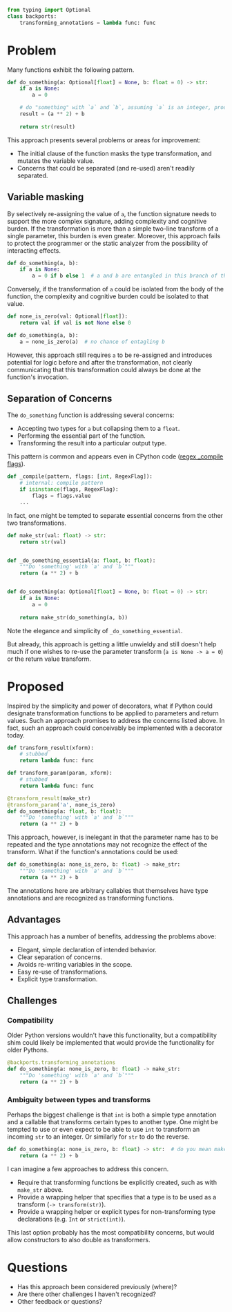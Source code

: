 ```python
from typing import Optional
class backports:
    transforming_annotations = lambda func: func
```

# Problem

Many functions exhibit the following pattern.


```python
def do_something(a: Optional[float] = None, b: float = 0) -> str:
    if a is None:
        a = 0

    # do "something" with `a` and `b`, assuming `a` is an integer, producing result
    result = (a ** 2) + b
    
    return str(result)
```

This approach presents several problems or areas for improvement:

- The initial clause of the function masks the type transformation, and mutates the variable value.
- Concerns that could be separated (and re-used) aren't readily separated.

## Variable masking

By selectively re-assigning the value of `a`, the function signature needs to support the more complex signature, adding complexity and cognitive burden. If the transformation is more than a simple two-line transform of a single parameter, this burden is even greater. Moreover, this approach fails to protect the programmer or the static analyzer from the possibility of interacting effects.


```python
def do_something(a, b):
    if a is None:
        a = 0 if b else 1  # a and b are entangled in this branch of the code
```

Conversely, if the transformation of `a` could be isolated from the body of the function, the complexity and cognitive burden could be isolated to that value.


```python
def none_is_zero(val: Optional[float]):
    return val if val is not None else 0

def do_something(a, b):
    a = none_is_zero(a)  # no chance of entagling b
```

However, this approach still requires `a` to be re-assigned and introduces potential for logic before and after the transformation, not clearly communicating that this transformation could always be done at the function's invocation.

## Separation of Concerns

The `do_something` function is addressing several concerns:

- Accepting two types for `a` but collapsing them to a `float`.
- Performing the essential part of the function.
- Transforming the result into a particular output type.

This pattern is common and appears even in CPython code ([regex _compile flags](https://github.com/python/cpython/blob/af50c84643ce21cfbdfdabbdfae6bd5e1368c542/Lib/re.py#L282-L283)).

```python
def _compile(pattern, flags: [int, RegexFlag]):
    # internal: compile pattern
    if isinstance(flags, RegexFlag):
        flags = flags.value
    ...
```

In fact, one might be tempted to separate essential concerns from the other two transformations.


```python
def make_str(val: float) -> str:
    return str(val)


def _do_something_essential(a: float, b: float):
    """Do 'something' with `a' and `b`"""
    return (a ** 2) + b


def do_something(a: Optional[float] = None, b: float = 0) -> str:
    if a is None:
        a = 0
    
    return make_str(do_something(a, b))
```

Note the elegance and simplicity of `_do_something_essential`.

But already, this approach is getting a little unwieldy and still doesn't help much if one wishes to re-use the parameter transform (`a is None -> a = 0`) or the return value transform.

# Proposed

Inspired by the simplicity and power of decorators, what if Python could designate transformation functions to be applied to parameters and return values. Such an approach promises to address the concerns listed above. In fact, such an approach could conceivably be implemented with a decorator today.


```python
def transform_result(xform):
    # stubbed
    return lambda func: func

def transform_param(param, xform):
    # stubbed
    return lambda func: func

@transform_result(make_str)
@transform_param('a', none_is_zero)
def do_something(a: float, b: float):
    """Do 'something' with `a' and `b`"""
    return (a ** 2) + b
```

This approach, however, is inelegant in that the parameter name has to be repeated and the type annotations may not recognize the effect of the transform. What if the function's annotations could be used:


```python
def do_something(a: none_is_zero, b: float) -> make_str:
    """Do 'something' with `a' and `b`"""
    return (a ** 2) + b
```

The annotations here are arbitrary callables that themselves have type annotations and are recognized as transforming functions.

## Advantages

This approach has a number of benefits, addressing the problems above:

- Elegant, simple declaration of intended behavior.
- Clear separation of concerns.
- Avoids re-writing variables in the scope.
- Easy re-use of transformations.
- Explicit type transformation.

## Challenges


### Compatibility

Older Python versions wouldn't have this functionality, but a compatibility shim could likely be implemented that would provide the functionality for older Pythons.


```python
@backports.transforming_annotations
def do_something(a: none_is_zero, b: float) -> make_str:
    """Do 'something' with `a' and `b`"""
    return (a ** 2) + b
```

### Ambiguity between types and transforms

Perhaps the biggest challenge is that `int` is both a simple type annotation and a callable that transforms certain types to another type. One might be tempted to use or even expect to be able to use `int` to transform an incoming `str` to an integer. Or similarly for `str` to do the reverse.


```python
def do_something(a: none_is_zero, b: float) -> str:  # do you mean make it a str or expect a str?
    return (a ** 2) + b
```

I can imagine a few approaches to address this concern.

- Require that transforming functions be explicitly created, such as with `make_str` above.
- Provide a wrapping helper that specifies that a type is to be used as a transform (`-> transform(str)`).
- Provide a wrapping helper or explicit types for non-transforming type declarations (e.g. `Int` or `strict(int)`).

This last option probably has the most compatibility concerns, but would allow constructors to also double as transformers.

# Questions

- Has this approach been considered previously (where)?
- Are there other challenges I haven't recognized?
- Other feedback or questions?
